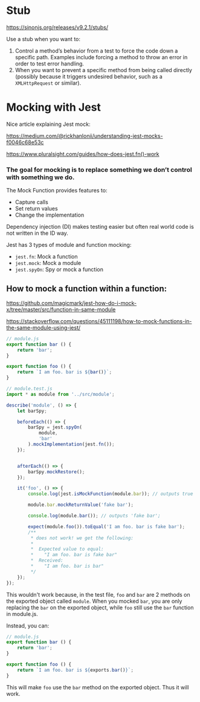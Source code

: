 # Stub

https://sinonjs.org/releases/v9.2.1/stubs/

Use a stub when you want to:

1. Control a method’s behavior from a test to force the code down a  specific path. Examples include forcing a method to throw an error in  order to test error handling.
2. When you want to prevent a specific method from being called  directly (possibly because it triggers undesired behavior, such as a `XMLHttpRequest` or similar).

# Mocking with Jest

Nice article explaining Jest mock:

https://medium.com/@rickhanlonii/understanding-jest-mocks-f0046c68e53c

https://www.pluralsight.com/guides/how-does-jest.fn()-work

### The goal for mocking is to replace something we don’t control with something we do.

The Mock Function provides features to:

- Capture calls
- Set return values
- Change the implementation

Dependency injection (DI) makes testing easier but often real world code is not written in the ID way.

Jest has 3 types of module and function mocking:

- `jest.fn`: Mock a function
- `jest.mock`: Mock a module
- `jest.spyOn`: Spy or mock a function

## How to mock a function within a function:

https://github.com/magicmark/jest-how-do-i-mock-x/tree/master/src/function-in-same-module

https://stackoverflow.com/questions/45111198/how-to-mock-functions-in-the-same-module-using-jest/

```js
// module.js
export function bar () {
    return 'bar';
}

export function foo () {
    return `I am foo. bar is ${bar()}`;
}
```

```js
// module.test.js
import * as module from '../src/module';

describe('module', () => {
    let barSpy;

    beforeEach(() => {
        barSpy = jest.spyOn(
            module,
            'bar'
        ).mockImplementation(jest.fn());
    });


    afterEach(() => {
        barSpy.mockRestore();
    });

    it('foo', () => {
        console.log(jest.isMockFunction(module.bar)); // outputs true

        module.bar.mockReturnValue('fake bar');

        console.log(module.bar()); // outputs 'fake bar';

        expect(module.foo()).toEqual('I am foo. bar is fake bar');
        /**
         * does not work! we get the following:
         *
         *  Expected value to equal:
         *    "I am foo. bar is fake bar"
         *  Received:
         *    "I am foo. bar is bar"
         */
    });
});
```

This wouldn't work because, in the test file, `foo` and `bar` are 2 methods on the exported object called `module`. When you mocked `bar`, you are only replacing the `bar` on the exported object, while `foo` still use the `bar` function in module.js.

Instead, you can:

```js
// module.js
export function bar () {
    return 'bar';
}

export function foo () {
    return `I am foo. bar is ${exports.bar()}`;
}
```

This will make `foo` use the `bar` method on the exported object. Thus it will work.

